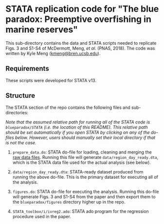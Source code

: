 # STATA replication code for "The blue paradox: Preemptive overfishing in marine reserves"

This sub-directory contains the data and STATA scripts needed to replicate Figs. 3 and S1-S4 of McDermott, Meng, *et al*. (PNAS, 2018). The code was written by Kyle Meng (kmeng@bren.ucsb.edu).

## Requirements

These scripts were developed for STATA v13.

## Structure

The STATA section of the repo contains the following files and sub-directories:

*Note that the assumed relative path for running all of the STATA code is `blueparadox/STATA` (i.e. the location of this README). This relative path should be set automatically if you open STATA by clicking on any of the do-files below. However, users should manually set their local directory if that is not the case.*

1. `prepare_data.do`: STATA do-file for loading, cleaning and merging the [raw data files](https://github.com/grantmcdermott/blueparadox/tree/master/data). Running this file will generate `data/region_day_ready.dta`, which is the STATA data file used for the actual analysis (see below). 

2. `data/region_day_ready.dta`: STATA-ready dataset produced from running the above do-file. This is the primary dataset for executing all of the analysis.

3. `figures.do`: STATA do-file for executing the analysis. Running this do-file will generate Figs. 3 and S1-S4 from the paper and then export them to the `blueparadox/figures` directory higher up in the repo.

4. `STATA_toolbox/i/ivreg2.ado`: STATA ado program for the regression procedure used in the paper. 
